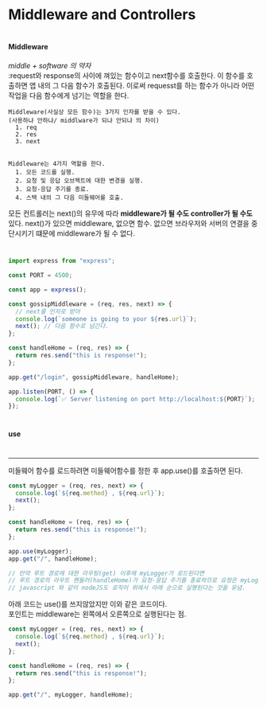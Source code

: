 # Middleware and Controllers

#

#### Middleware

_middle + software 의 약자_  
 :request와 response의 사이에 껴있는 함수이고 next함수를 호출한다.
이 함수를 호출하면 앱 내의 그 다음 함수가 호출된다.
이로써 requesst를 하는 함수가 아니라 어떤 작업을 다음 함수에게 넘기는 역할을 한다.

    Middleware(사실상 모든 함수)는 3가지 인자를 받을 수 있다.
    (사용하냐 안하냐/ middlware가 되냐 안되냐 의 차이)
      1. req
      2. res
      3. next


    Middleware는 4가지 역할을 한다.
      1. 모든 코드를 실행.
      2. 요청 및 응답 오브젝트에 대한 변경을 실행.
      3. 요청-응답 주기를 종료.
      4. 스택 내의 그 다음 미들웨어를 호출.

모든 컨트롤러는 next()의 유무에 따라 **middleware가 될 수도 controller가 될 수도** 있다. next()가 있으면 middleware, 없으면 함수.
없으면 브라우저와 서버의 연결을 중단시키기 떄문에 middleware가 될 수 없다.

#

```javascript
import express from "express";

const PORT = 4500;

const app = express();

const gossipMiddleware = (req, res, next) => {
  // next를 인자로 받아
  console.log(`someone is going to your ${res.url}`);
  next(); // 다음 함수로 넘긴다.
};

const handleHome = (req, res) => {
  return res.send("this is response!");
};

app.get("/login", gossipMiddleware, handleHome);

app.listen(PORT, () => {
  console.log(`✅ Server listening on port http://localhost:${PORT}`);
});
```

#

#### use

#

---

미들웨어 함수를 로드하려면 미들웨어함수를 정한 후 app.use()를 호출하면 된다.

```javascript
const myLogger = (req, res, next) => {
  console.log(`${req.method} , ${req.url}`);
  next();
};

const handleHome = (req, res) => {
  return res.send("this is response!");
};

app.use(myLogger);
app.get("/", handleHome);

// 만약 루트 경로에 대한 라우팅(get) 이후에 myLogger가 로드된다면
// 루트 경로의 라우트 핸들러(handleHome)가 요청-응답 주기를 종료하므로 요청은 myLogger에 도달하지못하고 앱은 "Logged"를 인쇄하지 않는다.
// javascript 와 같이 nodeJS도 로직이 위에서 아래 순으로 실행된다는 것을 유념.
```

아래 코드는 use()를 쓰지않았지만 이와 같은 코드이다.  
포인트는 middleware는 왼쪽에서 오른쪽으로 실행된다는 점.

```javascript
const myLogger = (req, res, next) => {
  console.log(`${req.method} , ${req.url}`);
  next();
};

const handleHome = (req, res) => {
  return res.send("this is response!");
};

app.get("/", myLogger, handleHome);
```
